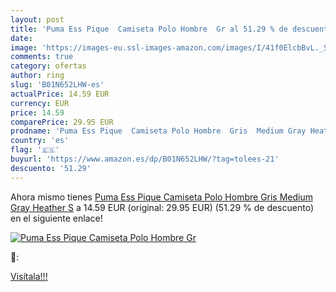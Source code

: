 ```yaml
---
layout: post
title: 'Puma Ess Pique  Camiseta Polo Hombre  Gr al 51.29 % de descuento'
date: 
image: 'https://images-eu.ssl-images-amazon.com/images/I/41f0ElcbBvL._SL200_.jpg'
comments: true
category: ofertas
author: ring
slug: 'B01N652LHW-es'
actualPrice: 14.59 EUR
currency: EUR
price: 14.59
comparePrice: 29.95 EUR
prodname: 'Puma Ess Pique  Camiseta Polo Hombre  Gris  Medium Gray Heather   S'
country: 'es'
flag: '🇪🇸'
buyurl: 'https://www.amazon.es/dp/B01N652LHW/?tag=tolees-21'
descuento: '51.29'
---
```


Ahora mismo tienes [Puma Ess Pique  Camiseta Polo Hombre  Gris  Medium Gray Heather   S](https://www.amazon.es/dp/B01N652LHW/?tag=tolees-21) a 14.59 EUR (original: 29.95 EUR) (51.29 %  de descuento) en el siguiente enlace!

[![Puma Ess Pique  Camiseta Polo Hombre  Gr](https://images-eu.ssl-images-amazon.com/images/I/41f0ElcbBvL._SL200_.jpg)](https://www.amazon.es/dp/B01N652LHW/?tag=tolees-21)

🔎:


[Visítala!!!](https://www.amazon.es/dp/B01N652LHW/?tag=tolees-21)
